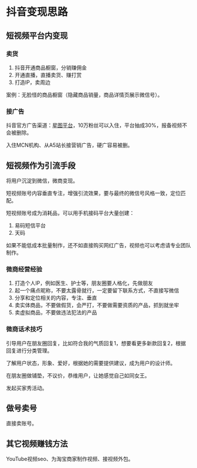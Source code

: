 <!-- toc -->
# 抖音变现思路

## 短视频平台内变现

### 卖货

1. 抖音开通商品橱窗，分销赚佣金
2. 开通直播，直播卖货、赚打赏
3. 打造IP，卖周边

案例：无脸怪的商品橱窗（隐藏商品销量，商品详情页展示微信号）。

### 接广告

抖音官方广告渠道：[星图平台](https://star.toutiao.com/)，10万粉丝可以入住，平台抽成30%，报备视频不会被删除。

入住MCN机构、从A5站长接营销广告，硬广容易被删。

## 短视频作为引流手段

将用户沉淀到微信，微商变现。

短视频账号内容垂直专注，增强引流效果，要与最终的微信号风格一致，定位匹配。

短视频账号成为消耗品，可以用手机接码平台大量创建：

1. 易码短信平台
2. 天码

如果不能低成本批量制作，还不如直接购买网红广告，视频也可以考虑请专业团队制作。

### 微商经营经验

1. 打造个人IP，例如医生、护士等，朋友圈要人格化，先做朋友
2. 起一个痛点昵称，不要太露骨就行，一定要留下联系方式，不直接写微信
3. 分享和定位相关的内容，专注、垂直
4. 卖实体商品，不要做假货，会严打，不要做需要资质的产品，抓到就坐牢
5. 卖虚拟商品，不要做违法犯法的产品


### 微商话术技巧

引导用户在朋友圈回复，比如符合我的气质回复1，想要看更多新款回复2，根据回复进行分类管理。

了解用户状态，形象、爱好，根据她的需要提供建议，成为用户的设计师。

在朋友圈做铺垫，不议价，恭维用户，让她感觉自己如同女王。

发起买家秀活动。


## 做号卖号

直接卖账号。

## 其它视频赚钱方法

YouTube视频seo、为淘宝商家制作视频、接视频外包。
